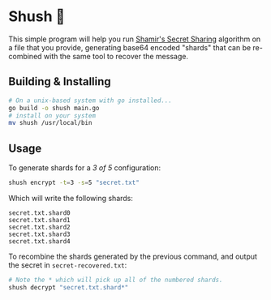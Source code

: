 # Shush 🤫
This simple program will help you run [Shamir's Secret Sharing](https://en.wikipedia.org/wiki/Shamir%27s_Secret_Sharing) algorithm on a file that you provide, generating base64 encoded "shards" that can be re-combined with the same tool to recover the message.

## Building & Installing
```bash
# On a unix-based system with go installed...
go build -o shush main.go
# install on your system
mv shush /usr/local/bin
```
## Usage
To generate shards for a _3 of 5_ configuration:

```bash
shush encrypt -t=3 -s=5 "secret.txt"
```

Which will write the following shards:
```
secret.txt.shard0
secret.txt.shard1
secret.txt.shard2
secret.txt.shard3
secret.txt.shard4
```

To recombine the shards generated by the previous command, and output the secret in `secret-recovered.txt`:

```bash
# Note the * which will pick up all of the numbered shards.
shush decrypt "secret.txt.shard*"
```
